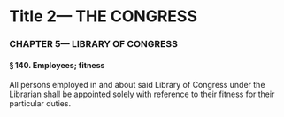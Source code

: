 
# Title 2— THE CONGRESS
### CHAPTER 5— LIBRARY OF CONGRESS
#### § 140. Employees; fitness

All persons employed in and about said Library of Congress under the Librarian shall be appointed solely with reference to their fitness for their particular duties.
